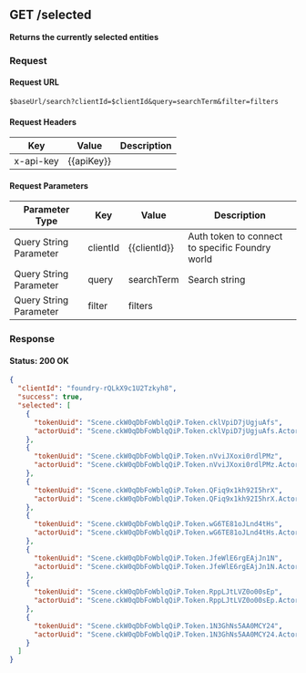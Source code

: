 ## **GET** /selected

**Returns the currently selected entities**

### Request

#### Request URL

```
$baseUrl/search?clientId=$clientId&query=searchTerm&filter=filters
```

#### Request Headers

| Key | Value | Description |
| --- | ----- | ----------- |
| x-api-key | \{\{apiKey\}\} |   |

#### Request Parameters

| Parameter Type | Key | Value | Description |
| -------------- | --- | ----- | ----------- |
| Query String Parameter | clientId | \{\{clientId\}\} | Auth token to connect to specific Foundry world |
| Query String Parameter | query | searchTerm | Search string |
| Query String Parameter | filter | filters |   |

### Response

#### Status: 200 OK

```json
{
  "clientId": "foundry-rQLkX9c1U2Tzkyh8",
  "success": true,
  "selected": [
    {
      "tokenUuid": "Scene.ckW0qDbFoWblqQiP.Token.cklVpiD7jUgjuAfs",
      "actorUuid": "Scene.ckW0qDbFoWblqQiP.Token.cklVpiD7jUgjuAfs.Actor.OiOs87TOV3inyAhp"
    },
    {
      "tokenUuid": "Scene.ckW0qDbFoWblqQiP.Token.nVviJXoxi0rdlPMz",
      "actorUuid": "Scene.ckW0qDbFoWblqQiP.Token.nVviJXoxi0rdlPMz.Actor.LY5ybkqYtrM2mPMh"
    },
    {
      "tokenUuid": "Scene.ckW0qDbFoWblqQiP.Token.QFiq9x1kh92I5hrX",
      "actorUuid": "Scene.ckW0qDbFoWblqQiP.Token.QFiq9x1kh92I5hrX.Actor.LY5ybkqYtrM2mPMh"
    },
    {
      "tokenUuid": "Scene.ckW0qDbFoWblqQiP.Token.wG6TE81oJLnd4tHs",
      "actorUuid": "Scene.ckW0qDbFoWblqQiP.Token.wG6TE81oJLnd4tHs.Actor.LY5ybkqYtrM2mPMh"
    },
    {
      "tokenUuid": "Scene.ckW0qDbFoWblqQiP.Token.JfeWlE6rgEAjJn1N",
      "actorUuid": "Scene.ckW0qDbFoWblqQiP.Token.JfeWlE6rgEAjJn1N.Actor.LY5ybkqYtrM2mPMh"
    },
    {
      "tokenUuid": "Scene.ckW0qDbFoWblqQiP.Token.RppLJtLVZ0o00sEp",
      "actorUuid": "Scene.ckW0qDbFoWblqQiP.Token.RppLJtLVZ0o00sEp.Actor.LY5ybkqYtrM2mPMh"
    },
    {
      "tokenUuid": "Scene.ckW0qDbFoWblqQiP.Token.1N3GhNs5AA0MCY24",
      "actorUuid": "Scene.ckW0qDbFoWblqQiP.Token.1N3GhNs5AA0MCY24.Actor.edXVLYeFa9PetKnF"
    }
  ]
}
```



